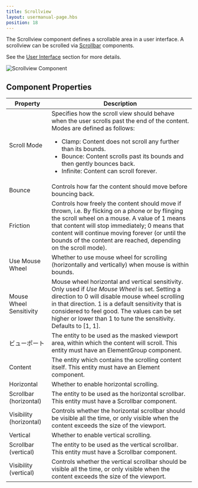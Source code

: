 ```yaml
---
title: Scrollview
layout: usermanual-page.hbs
position: 18
---
```


The Scrollview component defines a scrollable area in a user interface. A scrollview can be scrolled via [Scrollbar][1] components.

See the [User Interface][2] section for more details.

![Scrollview Component][3]

## Component Properties

| Property                | Description |
|-------------------------|-------------|
| Scroll Mode             | Specifies how the scroll view should behave when the user scrolls past the end of the content. Modes are defined as follows: <ul><li>Clamp: Content does not scroll any further than its bounds.</li><li>Bounce: Content scrolls past its bounds and then gently bounces back.</li><li>Infinite: Content can scroll forever.</li></ul> |
| Bounce                  | Controls how far the content should move before bouncing back. |
| Friction                | Controls how freely the content should move if thrown, i.e. By flicking on a phone or by flinging the scroll wheel on a mouse. A value of 1 means that content will stop immediately; 0 means that content will continue moving forever (or until the bounds of the content are reached, depending on the scroll mode). |
| Use Mouse Wheel         | Whether to use mouse wheel for scrolling (horizontally and vertically) when mouse is within bounds. |
| Mouse Wheel Sensitivity | Mouse wheel horizontal and vertical sensitivity. Only used if *Use Mouse Wheel* is set. Setting a direction to 0 will disable mouse wheel scrolling in that direction. 1 is a default sensitivity that is considered to feel good. The values can be set higher or lower than 1 to tune the sensitivity. Defaults to [1, 1]. |
| ビューポート                | The entity to be used as the masked viewport area, within which the content will scroll. This entity must have an ElementGroup component. |
| Content                 | The entity which contains the scrolling content itself. This entity must have an Element component. |
| Horizontal              | Whether to enable horizontal scrolling. |
| Scrollbar (horizontal)  | The entity to be used as the horizontal scrollbar. This entity must have a Scrollbar component. |
| Visibility (horizontal) | Controls whether the horizontal scrollbar should be visible all the time, or only visible when the content exceeds the size of the viewport. |
| Vertical                | Whether to enable vertical scrolling. |
| Scrollbar (vertical)    | The entity to be used as the vertical scrollbar. This entity must have a Scrollbar component. |
| Visibility (vertical)   | Controls whether the vertical scrollbar should be visible all the time, or only visible when the content exceeds the size of the viewport. |

[1]: /user-manual/packs/components/scrollbar
[2]: /user-manual/user-interface
[3]: /images/user-manual/scenes/components/component-scrollview.png
